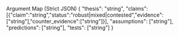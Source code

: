 Argument Map (Strict JSON)
{
  "thesis": "string",
  "claims": [{"claim":"string","status":"robust|mixed|contested","evidence":["string"],"counter_evidence":["string"]}],
  "assumptions": ["string"],
  "predictions": ["string"],
  "tests": ["string"]
}
